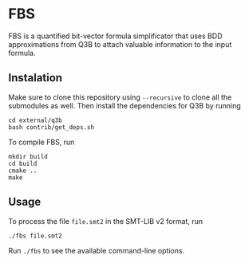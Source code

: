 # FBS

FBS is a quantified bit-vector formula simplificator that uses BDD approximations from Q3B to attach valuable information to the input formula.

## Instalation

Make sure to clone this repository using `--recursive` to clone all the submodules as well. Then install the dependencies for Q3B by running
```
cd external/q3b
bash contrib/get_deps.sh
``` 

To compile FBS, run
```
mkdir build
cd build
cmake ..
make
```

## Usage

To process the file `file.smt2` in the SMT-LIB v2 format, run
```
./fbs file.smt2
```

Run `./fbs` to see the available command-line options.

